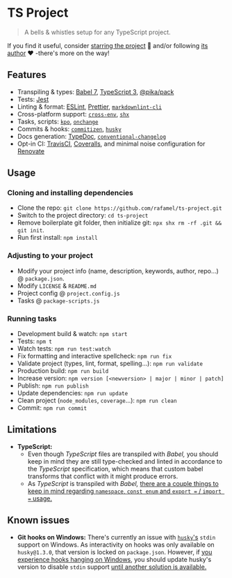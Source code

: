 # TS Project

<!-- [![Version](https://img.shields.io/npm/v/ts-project.svg)](https://www.npmjs.com/package/ts-project)
[![Build Status](https://img.shields.io/travis/rafamel/ts-project/master.svg)](https://travis-ci.org/rafamel/ts-project)
[![Coverage](https://img.shields.io/coveralls/rafamel/ts-project/master.svg)](https://coveralls.io/github/rafamel/ts-project)
[![Dependencies](https://img.shields.io/david/rafamel/ts-project.svg)](https://david-dm.org/rafamel/ts-project)
[![Vulnerabilities](https://img.shields.io/snyk/vulnerabilities/npm/ts-project.svg)](https://snyk.io/test/npm/ts-project)
[![License](https://img.shields.io/github/license/rafamel/ts-project.svg)](https://github.com/rafamel/ts-project/blob/master/LICENSE)
[![Types](https://img.shields.io/npm/types/ts-project.svg)](https://www.npmjs.com/package/ts-project) -->

<!-- <div align="center">
  <br />
  <br />
  <a href="https://www.npmjs.com/package/ts-project" target="_blank">
    <img alt="ts-project" width="350" src="https://raw.githubusercontent.com/rafamel/ts-project/master/assets/logo.png" />
  </a>
  <br />
  <br />
  <strong>A bells & whistles setup for any TS/JS project</strong>
  <br />
  <br />
</div> -->

> A bells & whistles setup for any TypeScript project.

If you find it useful, consider [starring the project](https://github.com/rafamel/ts-project) 💪 and/or following [its author](https://github.com/rafamel) ❤️ -there's more on the way!

<!-- ## Install

[`npm install ts-project`](https://www.npmjs.com/package/ts-project)

## Motivation / Use cases | Documentation | Usage / Examples -->

## Features

* Transpiling & types: [Babel 7](https://babeljs.io/), [TypeScript 3](https://en.wikipedia.org/wiki/TypeScript), [@pika/pack](https://github.com/pikapkg/pack)
* Tests: [Jest](https://jestjs.io/)
* Linting & format: [ESLint](https://github.com/eslint/eslint), [Prettier](https://github.com/prettier/prettier), [`markdownlint-cli`](https://github.com/igorshubovych/markdownlint-cli)
* Cross-platform support: [`cross-env`](https://github.com/kentcdodds/cross-env), [`shx`](https://github.com/shelljs/shx)
* Tasks, scripts: [`kpo`](https://github.com/rafamel/kpo), [`onchange`](https://github.com/Qard/onchange)
* Commits & hooks: [`commitizen`](https://github.com/commitizen/cz-cli), [`husky`](https://github.com/typicode/husky)
* Docs generation: [TypeDoc](https://github.com/TypeStrong/typedoc/), [`conventional-changelog`](https://github.com/conventional-changelog)
* Opt-in CI: [TravisCI](https://travis-ci.org/), [Coveralls](https://coveralls.io/), and minimal noise configuration for [Renovate](https://renovatebot.com/)

## Usage

### Cloning and installing dependencies

* Clone the repo: `git clone https://github.com/rafamel/ts-project.git`
* Switch to the project directory: `cd ts-project`
* Remove boilerplate git folder, then initialize git: `npx shx rm -rf .git && git init`.
* Run first install: `npm install`

### Adjusting to your project

* Modify your project info (name, description, keywords, author, repo...) @ `package.json`.
* Modify `LICENSE` & `README.md`
* Project config @ `project.config.js`
* Tasks @ `package-scripts.js`

### Running tasks

* Development build & watch: `npm start`
* Tests: `npm t`
* Watch tests: `npm run test:watch`
* Fix formatting and interactive spellcheck: `npm run fix`
* Validate project (types, lint, format, spelling...): `npm run validate`
* Production build: `npm run build`
* Increase version: `npm version [<newversion> | major | minor | patch]`
* Publish: `npm run publish`
* Update dependencies: `npm run update`
* Clean project (`node_modules`, `coverage`...): `npm run clean`
* Commit: `npm run commit`

## Limitations

* **TypeScript:**
  * Even though *TypeScript* files are transpiled with *Babel,* you should keep in mind they are still type-checked and linted in accordance to the *TypeScript* specification, which means that custom babel transforms that conflict with it might produce errors.
  * As *TypeScript* is transpiled with *Babel,* [there are a couple things to keep in mind regarding `namespace`, `const enum` and `export =` / `import =` usage.](https://babeljs.io/docs/en/babel-plugin-transform-typescript)

## Known issues

* **Git hooks on Windows:** There's currently an issue with [`husky`'s](https://github.com/typicode/husky) `stdin` support on Windows. As interactivity on hooks was only available on `husky@1.3.0`, that version is locked on `package.json`. However, if [you experience hooks hanging on Windows](https://github.com/typicode/husky/issues/431), you should update husky's version to disable `stdin` support [until another solution is available.](https://github.com/typicode/husky/issues/442)
